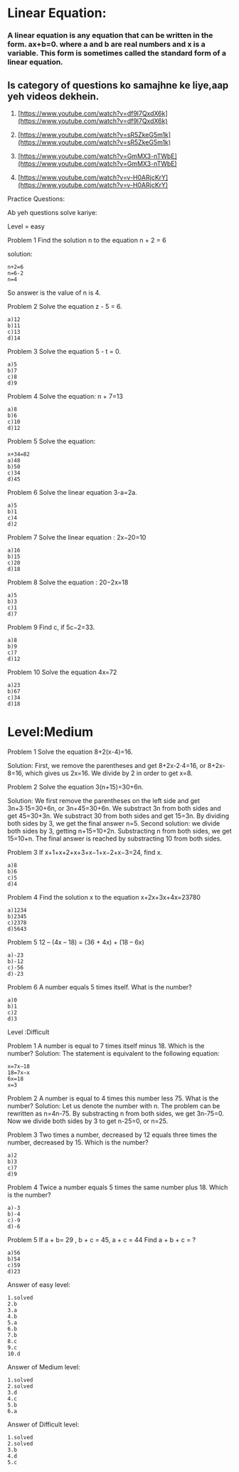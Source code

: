 # Linear Equation:

### A linear equation is any equation that can be written in the form. ax+b=0. where a and b are real numbers and x is a variable. This form is sometimes called the standard form of a linear equation.

## Is category of questions ko samajhne ke liye,aap yeh videos dekhein.
  
1. [https://www.youtube.com/watch?v=df9l7QxdX6k](https://www.youtube.com/watch?v=df9l7QxdX6k)

2. [https://www.youtube.com/watch?v=sR5ZkeG5m1k](https://www.youtube.com/watch?v=sR5ZkeG5m1k)

3. [https://www.youtube.com/watch?v=GmMX3-nTWbE](https://www.youtube.com/watch?v=GmMX3-nTWbE)

4. [https://www.youtube.com/watch?v=v-H0ARjcKrY](https://www.youtube.com/watch?v=v-H0ARjcKrY)


Practice Questions:

Ab yeh questions solve kariye:

Level = easy

Problem 1
Find the solution n to the equation n + 2 = 6
 
solution:

    n+2=6
    n=6-2
    n=4
So answer is the value of n is 4.


Problem 2
Solve the equation z - 5 = 6.

    a)12
    b)11
    c)13
    d)14
 

Problem 3
Solve the equation 5 - t = 0.

    a)5
    b)7
    c)8
    d)9
 
 
Problem 4
Solve the equation: n + 7=13

    a)8
    b)6
    c)10
    d)12
 
 
Problem 5
Solve the equation:

    x+34=82
    a)48
    b)50
    c)34
    d)45
 
 
 
Problem 6
Solve the linear equation 3-a=2a.

    a)5
    b)1
    c)4
    d)2
 
 
 
Problem 7
Solve the linear equation :
2x−20=10

    a)16
    b)15
    c)20
    d)18
 
 
Problem 8
Solve the equation :
20−2x=18

    a)5
    b)3
    c)1
    d)7
 
Problem 9
Find c, if 
5c−2=33.

    a)8
    b)9
    c)7
    d)12
 
 
Problem 10
Solve the equation 
4x=72

    a)23
    b)67
    c)34
    d)18
 
# Level:Medium
Problem 1
Solve the equation 8+2(x-4)=16.
 
Solution:
First, we remove the parentheses and get 8+2x-2⋅4=16, or 8+2x-8=16, which gives us 2x=16. We divide by 2 in order to get x=8.
 
 
Problem 2
Solve the equation 3(n+15)=30+6n.
 
Solution:
We first remove the parentheses on the left side and get 3n+3⋅15=30+6n, or 3n+45=30+6n. We substract 3n from both sides and get 45=30+3n. We substract 30 from both sides and get 15=3n. By dividing both sides by 3, we get the final answer n=5. 
Second solution: we divide both sides by 3, getting n+15=10+2n. Substracting n from both sides, we get 15=10+n. The final answer is reached by substracting 10 from both sides.
 
 
 
 
Problem 3
If 
x+1+x+2+x+3+x−1+x−2+x−3=24, find x.

    a)8
    b)6
    c)5
    d)4

Problem 4
Find the solution x to the equation
x+2x+3x+4x=23780

    a)1234
    b)2345
    c)2378
    d)5643
 
Problem 5
12 – (4х – 18) = (36 + 4х) + (18 – 6х)

    a)-23
    b)-12
    c)-56
    d)-23

 
 
Problem 6
A number equals 5 times itself. What is the number?

    a)0
    b)1
    c)2
    d)3
 
 
Level :Difficult
 
Problem 1
A number is equal to 7 times itself minus 18. Which is the number?
Solution:
The statement is equivalent to the following equation:

    x=7x−18
    18=7x−x
    6x=18
    x=3
 
 
Problem 2
A number is equal to 4 times this number less 75. What is the number?
Solution:
Let us denote the number with n. The problem can be rewritten as n=4n-75. By substracting n from both sides, we get 3n-75=0. Now we divide both sides by 3 to get n-25=0, or n=25.
 
Problem 3
Two times a number, decreased by 12 equals three times the number, decreased by 15. Which is the number?

    a)2
    b)3
    c)7
    d)9
 
 
Problem 4
Twice a number equals 5 times the same number plus 18. Which is the number?

    a)-3
    b)-4
    c)-9
    d)-6
 
Problem 5
If a + b= 29 , b + c = 45, a + c = 44
Find a + b + c = ?

    a)56
    b)54
    c)59
    d)23

Answer of easy level: 

    1.solved
    2.b
    3.a
    4.b
    5.a
    6.b
    7.b
    8.c
    9.c
    10.d
 
Answer of Medium level:

    1.solved
    2.solved
    3.d
    4.c
    5.b
    6.a


Answer of Difficult level:

    1.solved
    2.solved
    3.b
    4.d
    5.c 


